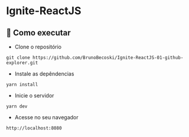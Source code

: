 # Ignite-ReactJS

## 🚀 Como executar

- Clone o repositório
```
git clone https://github.com/BrunoBecoski/Ignite-ReactJS-01-github-explorer.git
```
- Instale as depêndencias
```
yarn install
```
- Inicie o servidor
``` 
yarn dev
```
- Acesse no seu navegador
```
http://localhost:8080
```
